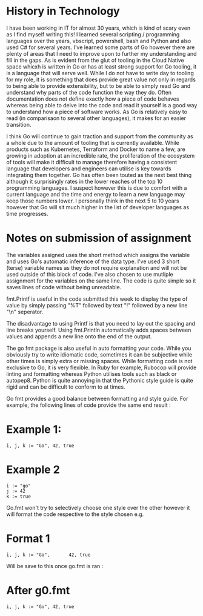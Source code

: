 # History in Technology

I have been working in IT for almost 30 years, which is kind of scary even as I find myself writing this! I learned several scripting / programming languages over the years, vbscript, powershell, bash and Python and also used C# for several years. I've learned some parts of Go however there are plenty of areas that I need to improve upon to further my understanding and fill in the gaps. As is evident from the glut of tooling in the Cloud Native space whicxh is written in Go or has at least strong support for Go tooling, it is a language that will serve well. While I do not have to write day to tooling for my role, it is something that does provide great value not only in regards to being able to provide extensibility, but to be able to simply read Go and understand why parts of the code function the way they do. Often documentation does not define exactly how a piece of code behaves whereas being able to delve into the code and read it yourself is a good way to understand how a piece of software works. As Go is relatively easy to read (in comparisaon to several other languages), it makes for an easier transition.

I think Go will continue to gain traction and support from the community as a whole due to the amount of tooling that is currently available. While products such as Kubernetes, Terraform and Docker to name a few, are growing in adoption at an incredible rate, the proliferation of the ecosystem of tools will make it difficult to manage therefore having a consistent language that developers and engineers can utilise is key towards integrating them together. Go has often been touted as the next best thing although it surprisingly rates in the lower reaches of the top 10 programming languages. I suspect however this is due to comfort with a current language and the time and energy to learn a new language may keep those numbers lower. I personally think in the next 5 to 10 years however that Go will sit much higher in the list of developer languages as time progresses.

# Notes on submission of assignment

The variables assigned uses the short method which assigns the variable and uses Go's automatic inference of the data type. I've used 3 short (terse) variable names as they do not require explanation and will not be used outside of this block of code. I've also chosen to use mutliple assignment for the variables on the same line. The code is quite simple so it saves lines of code without being unreadable.

fmt.Printf is useful in the code submitted this week to display the type of value by simply passing "%T" followed by text "!" followed by a new line "\n" seperator.

The disadvantage to using Printf is that you need to lay out the spacing and line breaks yourself. Using fmt.Println automatically adds spaces between values and appends a new line onto the end of the output.

The go fmt package is also useful in auto formatting your code. While you obviously try to write idiomatic code, sometimes it can be subjective while other times is simply extra or missing spaces. While formatting code is not exclusive to Go, it is very flexible. In Ruby for example, Rubocop will provide linting and formatting whereas Python utilises tools such as black or autopep8. Python is quite annoying in that the Pythonic style guide is quite rigid and can be difficult to conform to at times.

Go fmt provides a good balance between formatting and style guide. For example, the following lines of code provide the same end result :

# Example 1:
	i, j, k := "Go", 42, true

# Example 2
	i := "go"
	j := 42
	k := true

Go.fmt won't try to selectively choose one style over the other however it will format the code respective to the style chosen e.g. 

# Format 1 
	i, j, k := "Go",       42, true

Will be save to this once go.fmt is ran :

# After g0.fmt
	i, j, k := "Go", 42, true

